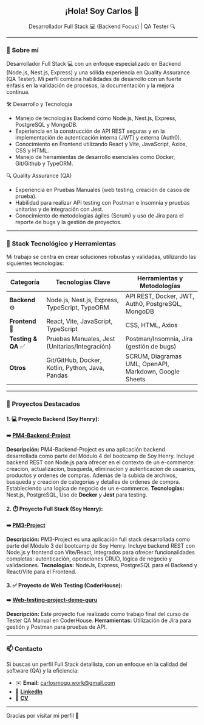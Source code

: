 <h2 align="center">¡Hola! Soy Carlos 👋</h2>

<p align="center">
  Desarrollador Full Stack 💻 (Backend Focus) | QA Tester 🔍
</p>

---

### 💼 Sobre mí

Desarrollador Full Stack 💻 con un enfoque especializado en Backend (Node.js, Nest.js, Express) y una sólida experiencia en Quality Assurance (QA Tester). Mi perfil combina habilidades de desarrollo con un fuerte énfasis en la validación de procesos, la documentación y la mejora continua.

🛠️ Desarrollo y Tecnología
- Manejo de tecnologías Backend como Node.js, Nest.js, Express, PostgreSQL y MongoDB.
- Experiencia en la construcción de API REST seguras y en la implementación de autenticación interna (JWT) y  externa (Auth0).
- Conocimiento en Frontend utilizando React y Vite, JavaScript, Axios, CSS y HTML.
- Manejo de herramientas de desarrollo esenciales como Docker, Git/Github y TypeORM.

🔍 Quality Assurance (QA)
- Experiencia en Pruebas Manuales (web testing, creación de casos de prueba).
- Habilidad para realizar API testing con Postman e Insomnia y pruebas unitarias y de integración con Jest.
- Conocimiento de metodologías ágiles (Scrum) y uso de Jira para el reporte de bugs y la gestión de proyectos.

---

### 🧰 Stack Tecnológico y Herramientas

Mi trabajo se centra en crear soluciones robustas y validadas, utilizando las siguientes tecnologías:

| Categoría | Tecnologías Clave | Herramientas y Metodologías |
|-----------|-------------------|-----------------------------|
| **Backend** ⚙️ | Node.js, Nest.js, Express, TypeScript, TypeORM | API REST, Docker, JWT, Auth0, PostgreSQL, MongoDB |
| **Frontend** 🎨 | React, Vite, JavaScript, TypeScript | CSS, HTML, Axios |
| **Testing & QA** ✅ | Pruebas Manuales, Jest (Unitarias/Integración) | Postman/Insomnia, Jira (gestión de bugs) |
| **Otros** | Git/GitHub, Docker, Kotlin, Python, Java, Pandas | SCRUM, Diagramas UML, OpenAPI, Markdown, Google Sheets |

---

### 📂 Proyectos Destacados

#### 1. 💻 Proyecto Backend (Soy Henry):

**➡️ [PM4-Backend-Project](https://github.com/Mogo943/PM4-Backend-Project)**

**Descripción:** PM4-Backend-Project es una aplicación backend desarrollada como parte del Módulo 4 del bootcamp de Soy Henry. Incluye backend REST con Node.js para ofrecer en el contexto de un e-commerce: creacion, actualizacion, busqueda, eliminacion y autenticacion de usuarios, productos y ordenes de compras. Además de la subida de archivos, busqueda y creacion de categorias y detalles de ordenes de compra. Estableciendo una logica de negocio de un e-commerce.
**Tecnologías:** Nest.js, PostgreSQL, Uso de **Docker** y **Jest** para testing.

#### 2. ⏱️ Proyecto Full Stack (Soy Henry):

**➡️ [PM3-Project](https://github.com/Mogo943/PM3-Project)**

**Descripción:** PM3-Project es una aplicación full stack desarrollada como parte del Módulo 3 del bootcamp de Soy Henry. Incluye backend REST con Node.js y frontend con Vite/React, integrados para ofrecer funcionalidades completas: autenticación, operaciones CRUD, lógica de negocio y validaciones.
**Tecnologías:** NodeJs, Express, PostgreSQL para el Backend y React/Vite para el Frontend.

#### 3. ✅ Proyecto de Web Testing (CoderHouse):

**➡️ [Web-testing-project-demo-guru](https://github.com/Mogo943/qa-project-demo-guru)**

**Descripción:** Este proyecto fue realizado como trabajo final del curso de Tester QA Manual en CoderHouse.
**Herramientas:** Utilización de Jira para gestión y Postman para pruebas de API.

---

### 📫 Contacto

Si buscas un perfil Full Stack detallista, con un enfoque en la calidad del software (QA) y la eficiencia:
- ✉️ **Email:** carlosmogo.work@gmail.com
- 💼 [**LinkedIn**](https://www.linkedin.com/in/carlosmogollon-it/)
- 📁 [**CV**](https://bit.ly/carlos-mogollon-cv)

---

Gracias por visitar mi perfil 💙
